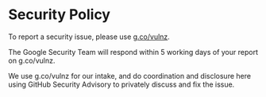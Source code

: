 # Security Policy

To report a security issue, please use [g.co/vulnz](https://g.co/vulnz).

The Google Security Team will respond within 5 working days of your report on g.co/vulnz.

We use g.co/vulnz for our intake, and do coordination and disclosure here using GitHub Security Advisory to privately discuss and fix the issue.
